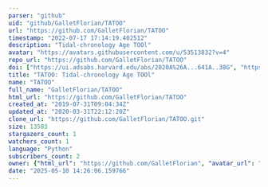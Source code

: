 ```yaml
---
parser: "github"
uid: "github/GalletFlorian/TATOO"
url: "https://github.com/GalletFlorian/TATOO"
timestamp: "2022-07-17 17:14:19.402512"
description: "Tidal-chronology Age TOOl"
avatar: "https://avatars.githubusercontent.com/u/53513832?v=4"
repo_url: "https://github.com/GalletFlorian/TATOO"
doi: ["https://ui.adsabs.harvard.edu/abs/2020A%26A...641A..38G", "https://ui.adsabs.harvard.edu/abs/2020ascl.soft06019G/abstract"]
title: "TATOO: Tidal-chronology Age TOOl"
name: "TATOO"
full_name: "GalletFlorian/TATOO"
html_url: "https://github.com/GalletFlorian/TATOO"
created_at: "2019-07-31T09:04:34Z"
updated_at: "2020-03-31T22:12:20Z"
clone_url: "https://github.com/GalletFlorian/TATOO.git"
size: 13583
stargazers_count: 1
watchers_count: 1
language: "Python"
subscribers_count: 2
owner: {"html_url": "https://github.com/GalletFlorian", "avatar_url": "https://avatars.githubusercontent.com/u/53513832?v=4", "login": "GalletFlorian", "type": "User"}
date: "2025-05-10 14:26:06.159766"
---
```

